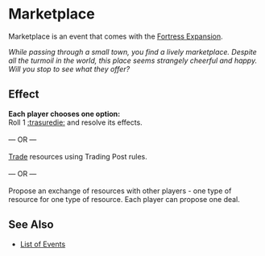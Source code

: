 # Marketplace

Marketplace is an event that comes with the [Fortress Expansion](../content.md).

*While passing through a small town, you find a lively marketplace. Despite all the turmoil in the world, this place seems strangely cheerful and happy. Will you stop to see what they offer?*


## Effect

**Each player chooses one option:** <br>Roll 1 [:trasuredie:](../dice.md#resource-die) and resolve its effects.<br><br>— OR —<br><br>[Trade](../trading.md) resources using Trading Post rules.<br><br>— OR —<br><br>Propose an exchange of resources with other players - one type of resource for one type of resource. Each player can propose one deal.


## See Also

- [List of Events](index.md)
